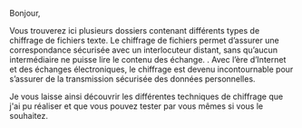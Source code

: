 Bonjour,

Vous trouverez ici plusieurs dossiers contenant différents types de chiffrage de fichiers texte. Le chiffrage de fichiers permet d’assurer une correspondance sécurisée avec un interlocuteur distant, sans qu’aucun intermédiaire ne puisse lire le contenu des échange. . Avec l’ère d’Internet et des échanges électroniques, le chiffrage est devenu incontournable pour s’assurer de la transmission sécurisée des données personnelles. 

Je vous laisse ainsi découvrir les différentes techniques de chiffrage que j'ai pu réaliser et que vous pouvez tester par vous mêmes si vous le souhaitez.
